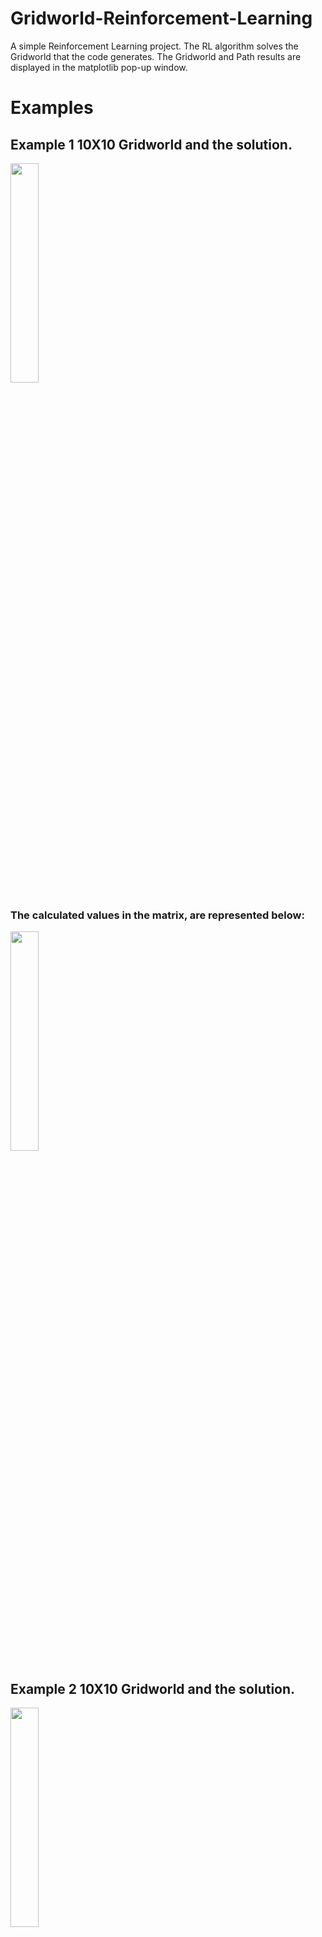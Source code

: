 # Gridworld-Reinforcement-Learning
A simple Reinforcement Learning project. The RL algorithm solves the Gridworld that the code generates. The Gridworld and Path results are displayed in the matplotlib pop-up window.

# Examples

## Example 1 10X10 Gridworld and the solution. 

<img src="https://github.com/YaniKyr/Gridworld-Reinforcement-Learning/mockups/figure1.png"  width="30%" height="30%"> 

### The calculated values in the matrix, are represented below:

<img src="https://github.com/YaniKyr/Gridworld-Reinforcement-Learning/mockups/fig1_Hetmap.png"  width="30%" height="30%"> 

## Example 2 10X10 Gridworld and the solution. 

<img src="https://github.com/YaniKyr/Gridworld-Reinforcement-Learning/mockups/figure2.png"  width="30%" height="30%"> 

### The calculated values in the matrix, are represented below:

<img src="https://github.com/YaniKyr/Gridworld-Reinforcement-Learning/mockups/fig2_Hetmap.png"  width="30%" height="30%"> 


The code, does not always solve the Gworld. The higher the length and the number of lavas, the higher the fail rate
